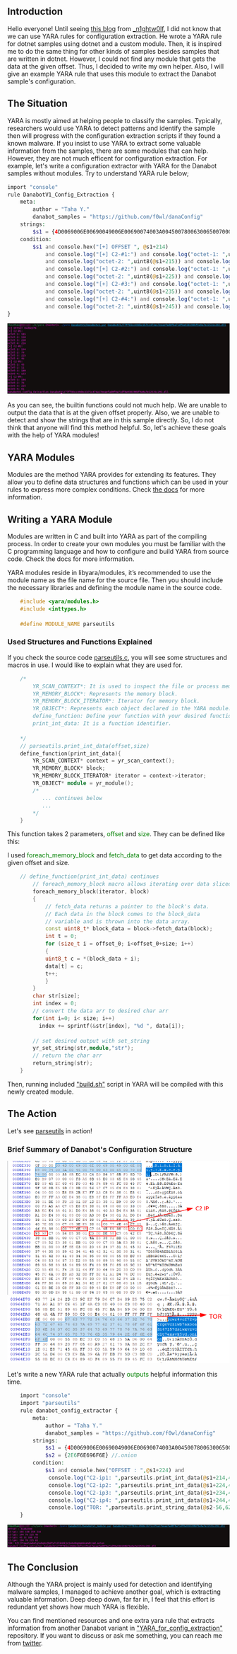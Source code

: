 
## Introduction
Hello everyone! Until seeing [this blog](https://n1ght-w0lf.github.io/tutorials/yara-for-config-extraction/) from [_n1ghtw0lf](https://twitter.com/_n1ghtw0lf), I did not know that we can use YARA rules for configuration extraction. He wrote a YARA rule for dotnet samples using dotnet and a custom module. Then, it is inspired me to do the same thing for other kinds of samples besides samples that are written in dotnet. However, I could not find any module that gets the data at the given offset. Thus, I decided to write my own helper. Also, I will give an example YARA rule that uses this module to extract the Danabot sample's configuration. 

##  The Situation 
YARA is mostly aimed at helping people to classify the samples. Typically, researchers would use YARA to detect patterns and identify the sample then will progress with the configuration extraction scripts if they found a known malware. If you insist to use YARA to extract some valuable information from the samples, there are some modules that can help. However, they are not much efficent for configuration extraction. For example, let's write a configuration extractor with YARA for the Danabot samples without modules. Try to understand YARA rule below; 
```php
import "console"
rule DanabotV1_Config_Extraction {
    meta:
        author = "Taha Y."
        danabot_samples = "https://github.com/f0wl/danaConfig"
    strings:
        $s1 = {4D0069006E00690049006E00690074003A004500780063006500700074000000}
    condition:
        $s1 and console.hex("[+] OFFSET ", @s1+214) 
            and console.log("[+] C2-#1:") and console.log("octet-1: ",uint8(@s1+214)) 
            and console.log("octet-2: ",uint8(@s1+215)) and console.log("octet-3: ",uint8(@s1+216)) and console.log("octet-4: ",uint8(@s1+217)) 
            and console.log("[+] C2-#2:") and console.log("octet-1: ",uint8(@s1+224)) 
            and console.log("octet-2: ",uint8(@s1+225)) and console.log("octet-3: ",uint8(@s1+226)) and console.log("octet-4: ",uint8(@s1+227)) 
            and console.log("[+] C2-#3:") and console.log("octet-1: ",uint8(@s1+234)) 
            and console.log("octet-2: ",uint8(@s1+235)) and console.log("octet-3: ",uint8(@s1+236)) and console.log("octet-4: ",uint8(@s1+237)) 
            and console.log("[+] C2-#4:") and console.log("octet-1: ",uint8(@s1+244)) 
            and console.log("octet-2: ",uint8(@s1+245)) and console.log("octet-3: ",uint8(@s1+246)) and console.log("octet-4: ",uint8(@s1+247)) 
}
```
![alt text](/assets/img/yara-conf/image1.png)

As you can see, the builtin functions could not much help. We are unable to output the data that is at the given offset properly. Also, we are unable to detect and show the strings that are in this sample directly. So, I do not think that anyone will find this method helpful. So, let's achieve these goals with the help of YARA modules!
##  YARA Modules 
Modules are the method YARA provides for extending its features. They allow you to define data structures and functions which can be used in your rules to express more complex conditions. Check [the docs](https://yara.readthedocs.io/en/stable/) for more information. 

##  Writing a YARA Module 
Modules are written in C and built into YARA as part of the compiling process. In order to create your own modules you must be familiar with the C programming language and how to configure and build YARA from source code. Check the docs for more information.    

YARA modules reside in libyara/modules, it’s recommended to use the module name as the file name for the source file. Then you should include the necessary libraries and defining the module name in the source code. 

```cpp
    #include <yara/modules.h>
    #include <inttypes.h>
        
    #define MODULE_NAME parseutils
```
###  Used Structures and Functions Explained 
If you check the source code [parseutils.c](https://github.com/theatha/YARA_for_config_extraction/blob/main/modules/parseutils/parseutils.c), you will see some structures and macros in use. I would like to explain what they are used for. 

```cpp
    /*
    	YR_SCAN_CONTEXT*: It is used to inspect the file or process memory being scanned.
    	YR_MEMORY_BLOCK*: Represents the memory block.
    	YR_MEMORY_BLOCK_ITERATOR*: Iterator for memory block.
    	YR_OBJECT*: Represents each object declared in the YARA module.
        define_function: Define your function with your desired function name and it's code.
        print_int_data: It is a function identifier.

    */
    // parseutils.print_int_data(offset,size)
    define_function(print_int_data){
        YR_SCAN_CONTEXT* context = yr_scan_context();
        YR_MEMORY_BLOCK* block;
        YR_MEMORY_BLOCK_ITERATOR* iterator = context->iterator;
        YR_OBJECT* module = yr_module();
        /* 
           ... continues below
           ...
        */
    }
```

This function takes 2 parameters, <span style="color:green;">offset</span> and <span style="color:green;">size</span>. They can be defined like this: 

I used <span style="color:green;">foreach_memory_block</span>  and <span style="color:green;">fetch_data</span> to get data according to the given offset and size. 

```cpp
    // define_function(print_int_data) continues
        // foreach_memory_block macro allows iterating over data sliced into blocks.
        foreach_memory_block(iterator, block)
        {
            // fetch_data returns a pointer to the block's data.
            // Each data in the block comes to the block_data
            // variable and is thrown into the data array.
            const uint8_t* block_data = block->fetch_data(block);
            int t = 0;
            for (size_t i = offset_0; i<offset_0+size; i++)
            {
            uint8_t c = *(block_data + i);
            data[t] = c;
            t++;
            }
        }
        char str[size];
        int index = 0;
        // convert the data arr to desired char arr 
        for(int i=0; i< size; i++)
          index += sprintf(&str[index], "%d ", data[i]);
        
        // set desired output with set_string
        yr_set_string(str,module,"str");
        // return the char arr
        return_string(str);
    }
```

Then, running included ["build.sh"](https://github.com/VirusTotal/yara/blob/master/build.sh) script in YARA will be compiled with this newly created module. 
 
## The Action

Let's see [parseutils](https://github.com/theatha/YARA_for_config_extraction/tree/main/modules) in action!

###  Brief Summary of Danabot's Configuration Structure 
![alt text](/assets/img/yara-conf/image2.png)
![alt text](/assets/img/yara-conf/image3.png)

Let's write a new YARA rule that actually <span style="color:green;">outputs</span>  helpful information this time. 

```php
    import "console"
    import "parseutils"
    rule danabot_config_extractor {
    	meta:
    		author = "Taha Y."
    		danabot_samples = "https://github.com/f0wl/danaConfig"
    	strings:
    		$s1 = {4D0069006E00690049006E00690074003A004500780063006500700074000000}
    		$s2 = {2E6F6E696F6E} //.onion
    	condition:
    		$s1 and console.hex("OFFSET : ",@s1+224) and 
    		 console.log("C2-ip1: ",parseutils.print_int_data(@s1+214,4)) and
    		 console.log("C2-ip2: ",parseutils.print_int_data(@s1+224,4)) and
    		 console.log("C2-ip3: ",parseutils.print_int_data(@s1+234,4)) and
    		 console.log("C2-ip4: ",parseutils.print_int_data(@s1+244,4)) and
    		 console.log("TOR: ",parseutils.print_string_data(@s2-56,62))
    }
```
![alt text](/assets/img/yara-conf/image4.png)

##  The Conclusion 
Although the YARA project is mainly used for detection and identifying malware samples, I managed to achieve another goal, which is extracting valuable information. Deep deep down, far far in, I feel that this effort is redundant yet shows how much YARA is flexible.

You can find mentioned resources and one extra yara rule that extracts information from another Danabot variant in ["YARA_for_config_extraction"](https://github.com/theatha/YARA_for_config_extraction) repository. If you want to discuss or ask me something, you can reach me from [twitter](https://twitter.com/_theatha).